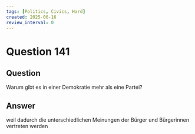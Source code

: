 ```yaml
---
tags: [Politics, Civics, Hard]
created: 2025-06-16
review_interval: 0
---
```


# Question 141

## Question

Warum gibt es in einer Demokratie mehr als eine Partei?

## Answer

weil dadurch die unterschiedlichen Meinungen der Bürger und Bürgerinnen vertreten werden
